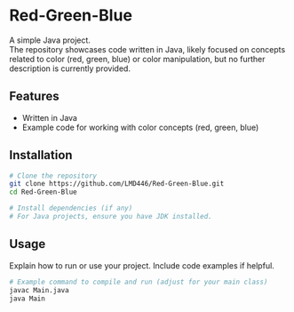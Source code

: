 # Red-Green-Blue

A simple Java project.  
The repository showcases code written in Java, likely focused on concepts related to color (red, green, blue) or color manipulation, but no further description is currently provided.

## Features

- Written in Java
- Example code for working with color concepts (red, green, blue)

## Installation

```bash
# Clone the repository
git clone https://github.com/LMD446/Red-Green-Blue.git
cd Red-Green-Blue

# Install dependencies (if any)
# For Java projects, ensure you have JDK installed.
```

## Usage

Explain how to run or use your project. Include code examples if helpful.

```bash
# Example command to compile and run (adjust for your main class)
javac Main.java
java Main
```
